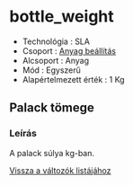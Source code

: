 # bottle\_weight

* Technológia : SLA
* Csoport : [Anyag beállítás](../../konfig/sla_parameters.md)
* Alcsoport : Anyag
* Mód : Egyszerű
* Alapértelmezett érték : 1 Kg

## Palack tömege

### Leírás

A palack súlya kg-ban.

[Vissza a változók listájához](./)

